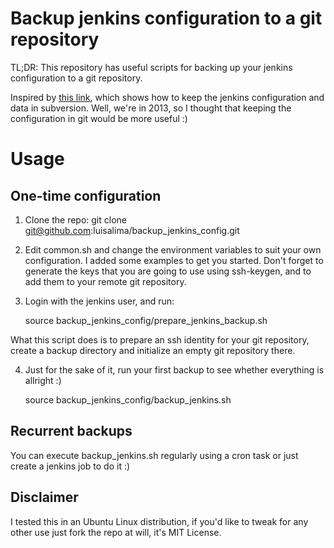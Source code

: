 # Backup jenkins configuration to a git repository

TL;DR: This repository has useful scripts for backing up your jenkins configuration to a git repository.

Inspired by [this link](http://jenkins-ci.org/content/keeping-your-configuration-and-data-subversion), which shows how to keep the jenkins configuration and data in subversion. Well, we're in 2013, so I thought that keeping the configuration in git would be more useful :)

# Usage

## One-time configuration

1. Clone the repo:
     git clone git@github.com:luisalima/backup_jenkins_config.git

2. Edit common.sh and change the environment variables to suit your own configuration. I added some examples to get you started. Don't forget to generate the keys that you are going to use using ssh-keygen, and to add them to your remote git repository.

3. Login with the jenkins user, and run:

     source backup_jenkins_config/prepare_jenkins_backup.sh

What this script does is to prepare an ssh identity for your git repository, create a backup directory and initialize an empty git repository there.

4. Just for the sake of it, run your first backup to see whether everything is allright :)

   source backup_jenkins_config/backup_jenkins.sh

## Recurrent backups

You can execute backup_jenkins.sh regularly using a cron task or just create a jenkins job to do it :)

## Disclaimer

I tested this in an Ubuntu Linux distribution, if you'd like to tweak for any other use just fork the repo at will, it's MIT License.
